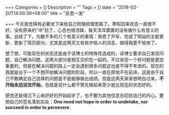+++
Categories = []
Description = ""
Tags = []
date = "2018-02-20T14:00:39+08:00"
title = "反思一发"

+++
今天我觉得有必要坐下来给自己梳理梳理思路了。寒假回来状态一直很不好，没有原来的“冲”劲了，心态也很浮躁，每天浑浑噩噩的没有做什么有意义的事。总结了下，为数不多的几个有意义的事情：熟悉了开车、完成了网站的主题更新、更新了简历部分。尤其是这两天又有些许恼人的消息，搞得我更不愉快了。

想了想，可能现在的状态还是由于读博士的特殊性造成的，读博士要求自己发现问题，自己解决问题。这两大部分是相互交织在一起的。不过发现一个好问题是更加重要的，但是在解决问题的路上一定会遇到很多问题这也是不得不考虑的。现在的我就是出于一个不想开始解决问题的阶段，所以一直在原地不在前进，这是由于自己不敢确定自己选择的问题是不是能够做出成绩。但是这两天渐渐想明白过来，**不开始永远没法开始**。也就是说什么都不管先做起来至少是比现在的状态好的。

感觉还是得沉下心来好好的开始起步了，也不要为其他信息去叨扰自己的内心。要把自己的签名落到实处：**One need not hope in order to undetake, nor succeed in order to persevere**.
